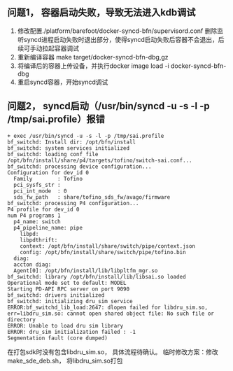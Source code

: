 ## 问题1， 容器启动失败，导致无法进入kdb调试
1. 修改配置./platform/barefoot/docker-syncd-bfn/supervisord.conf
   删除监听syncd进程启动失败时退出部分，使得syncd启动失败后容器不会退出，后续可手动拉起容器调试
2. 重新编译容器 make target/docker-syncd-bfn-dbg,gz
3. 将编译后的容器上传设备，并执行docker image load -i docker-syncd-bfn-dbg
4. 重启syncd容器，开始syncd调试

## 问题2， syncd启动（/usr/bin/syncd -u -s -l -p /tmp/sai.profile）报错
```
+ exec /usr/bin/syncd -u -s -l -p /tmp/sai.profile
bf_switchd: Install dir: /opt/bfn/install
bf_switchd: system services initialized
bf_switchd: loading conf_file /opt/bfn/install/share/p4/targets/tofino/switch-sai.conf...
bf_switchd: processing device configuration...
Configuration for dev_id 0
  Family        : Tofino
  pci_sysfs_str :
  pci_int_mode  : 0
  sds_fw_path   : share/tofino_sds_fw/avago/firmware
bf_switchd: processing P4 configuration...
P4 profile for dev_id 0
num P4 programs 1
  p4_name: switch
  p4_pipeline_name: pipe
    libpd:
    libpdthrift:
    context: /opt/bfn/install/share/switch/pipe/context.json
    config: /opt/bfn/install/share/switch/pipe/tofino.bin
  diag:
  accton diag:
  Agent[0]: /opt/bfn/install/lib/libpltfm_mgr.so
bf_switchd: library /opt/bfn/install/lib/libsai.so loaded
Operational mode set to default: MODEL
Starting PD-API RPC server on port 9090
bf_switchd: drivers initialized
bf_switchd: initializing dru_sim service
ERROR:bf_switchd_lib_load:2647: dlopen failed for libdru_sim.so, err=libdru_sim.so: cannot open shared object file: No such file or directory
ERROR: Unable to load dru sim library
ERROR: dru_sim initialization failed : -1
Segmentation fault (core dumped)

```

在打包sdk时没有包含libdru_sim.so， 具体流程待确认。
临时修改方案：修改make_sde_deb.sh， 将libdru_sim.so打包